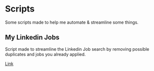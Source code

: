 # Scripts
Some scripts made to help me automate &amp; streamline some things.

## My Linkedin Jobs

Script made to streamline the Linkedin Job search by removing possible duplicates and jobs you already applied.

[Link](./my-li-jobs)